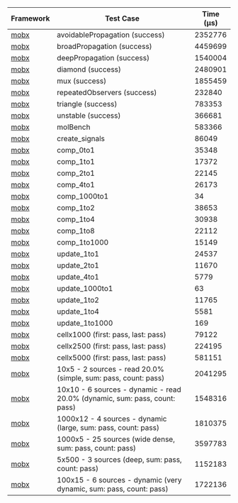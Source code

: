 | Framework | Test Case | Time (μs) |
| --- | --- | --- |
| [mobx](https://github.com/mobxjs/mobx.dart) | avoidablePropagation (success) | 2352776 |
| [mobx](https://github.com/mobxjs/mobx.dart) | broadPropagation (success) | 4459699 |
| [mobx](https://github.com/mobxjs/mobx.dart) | deepPropagation (success) | 1540004 |
| [mobx](https://github.com/mobxjs/mobx.dart) | diamond (success) | 2480901 |
| [mobx](https://github.com/mobxjs/mobx.dart) | mux (success) | 1855459 |
| [mobx](https://github.com/mobxjs/mobx.dart) | repeatedObservers (success) | 232840 |
| [mobx](https://github.com/mobxjs/mobx.dart) | triangle (success) | 783353 |
| [mobx](https://github.com/mobxjs/mobx.dart) | unstable (success) | 366681 |
| [mobx](https://github.com/mobxjs/mobx.dart) | molBench | 583366 |
| [mobx](https://github.com/mobxjs/mobx.dart) | create_signals | 86049 |
| [mobx](https://github.com/mobxjs/mobx.dart) | comp_0to1 | 35348 |
| [mobx](https://github.com/mobxjs/mobx.dart) | comp_1to1 | 17372 |
| [mobx](https://github.com/mobxjs/mobx.dart) | comp_2to1 | 22145 |
| [mobx](https://github.com/mobxjs/mobx.dart) | comp_4to1 | 26173 |
| [mobx](https://github.com/mobxjs/mobx.dart) | comp_1000to1 | 34 |
| [mobx](https://github.com/mobxjs/mobx.dart) | comp_1to2 | 38653 |
| [mobx](https://github.com/mobxjs/mobx.dart) | comp_1to4 | 30938 |
| [mobx](https://github.com/mobxjs/mobx.dart) | comp_1to8 | 22112 |
| [mobx](https://github.com/mobxjs/mobx.dart) | comp_1to1000 | 15149 |
| [mobx](https://github.com/mobxjs/mobx.dart) | update_1to1 | 24537 |
| [mobx](https://github.com/mobxjs/mobx.dart) | update_2to1 | 11670 |
| [mobx](https://github.com/mobxjs/mobx.dart) | update_4to1 | 5779 |
| [mobx](https://github.com/mobxjs/mobx.dart) | update_1000to1 | 63 |
| [mobx](https://github.com/mobxjs/mobx.dart) | update_1to2 | 11765 |
| [mobx](https://github.com/mobxjs/mobx.dart) | update_1to4 | 5581 |
| [mobx](https://github.com/mobxjs/mobx.dart) | update_1to1000 | 169 |
| [mobx](https://github.com/mobxjs/mobx.dart) | cellx1000 (first: pass, last: pass) | 79122 |
| [mobx](https://github.com/mobxjs/mobx.dart) | cellx2500 (first: pass, last: pass) | 224195 |
| [mobx](https://github.com/mobxjs/mobx.dart) | cellx5000 (first: pass, last: pass) | 581151 |
| [mobx](https://github.com/mobxjs/mobx.dart) | 10x5 - 2 sources - read 20.0% (simple, sum: pass, count: pass) | 2041295 |
| [mobx](https://github.com/mobxjs/mobx.dart) | 10x10 - 6 sources - dynamic - read 20.0% (dynamic, sum: pass, count: pass) | 1548316 |
| [mobx](https://github.com/mobxjs/mobx.dart) | 1000x12 - 4 sources - dynamic (large, sum: pass, count: pass) | 1810375 |
| [mobx](https://github.com/mobxjs/mobx.dart) | 1000x5 - 25 sources (wide dense, sum: pass, count: pass) | 3597783 |
| [mobx](https://github.com/mobxjs/mobx.dart) | 5x500 - 3 sources (deep, sum: pass, count: pass) | 1152183 |
| [mobx](https://github.com/mobxjs/mobx.dart) | 100x15 - 6 sources - dynamic (very dynamic, sum: pass, count: pass) | 1722136 |
